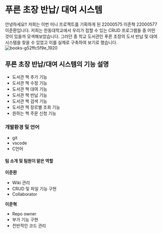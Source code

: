 # 푸른 초장 반납/ 대여 시스템
안녕하세요!! 저희는 이번 미니 프로젝트를 기획하게 된 22000575 이준혁 22000577 이준환입니다.
저희는 한동대학교에서 우리가 접할 수 있는 CRUD 프로그램들 중 어떤 것이 있을까 모색해보았습니다.
그러던 중 학교 도서관인 푸른 초장의 도서 반납 및 대여 시스탬을 찾을 수 있었고 이를 실제로 구축하여 보기로 했습니다.
![books-g52ffc5f9e_1920](https://user-images.githubusercontent.com/126431961/236664174-6cf39d24-17a2-46d6-9bb8-dc58d5601d23.jpg)

## 푸른 초장 반납/대여 시스템의 기능 설명
- 도서관 책 추가 기능
- 도서관 책 수정 기능
- 도서관 책 대여 기능
- 도서관 책 반납 기능
- 도서관 책 검색 기능
- 도서관 책 장르별 조회 기능
- 원하는 책 주문 신청 기능
### 개발환경 및 언어
 * git
 * vscode
 * C언어
#### 팀 소개 및 팀원이 맡은 역할
**이준환**
 - Wiki 관리
 - CRUD 및 파일 기능 구현
 - Collaborator
 
**이준혁**
 - Repo owner
 - 부가 기능 구현
 - 전반적인 코드 관리
